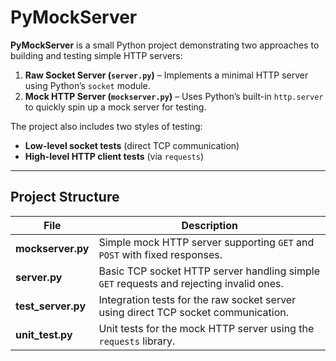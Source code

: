 # PyMockServer

**PyMockServer** is a small Python project demonstrating two approaches to building and testing simple HTTP servers:

1. **Raw Socket Server (`server.py`)** – Implements a minimal HTTP server using Python’s `socket` module.
2. **Mock HTTP Server (`mockserver.py`)** – Uses Python’s built-in `http.server` to quickly spin up a mock server for testing.

The project also includes two styles of testing:
- **Low-level socket tests** (direct TCP communication)
- **High-level HTTP client tests** (via `requests`)

---

## Project Structure

| File              | Description |
|-------------------|-------------|
| **mockserver.py** | Simple mock HTTP server supporting `GET` and `POST` with fixed responses. |
| **server.py**     | Basic TCP socket HTTP server handling simple `GET` requests and rejecting invalid ones. |
| **test_server.py**| Integration tests for the raw socket server using direct TCP socket communication. |
| **unit_test.py**  | Unit tests for the mock HTTP server using the `requests` library. |
